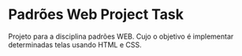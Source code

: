 # Padrões Web Project Task
Projeto para a disciplina padrões WEB. Cujo o objetivo é implementar determinadas telas usando HTML e CSS.
